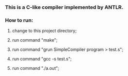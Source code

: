 ### This is a C-like compiler implemented by ANTLR.

### How to run:

1. change to this project directory;

2. run command "make";

3. run command "grun SimpleCompiler program <path to test case> > test.s";

4. run command "gcc -s test.s"; 

5. run command "./a.out";
